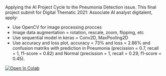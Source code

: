 Applying the AI Project Cycle to the Pneumonia Detection issue. This final project submit for Digital Thematic 2021: Associate AI analyst digitalent, apply:
- Use OpenCV for image processing procces
- Image data augmentation = rotation, rescale, zoom, flipping, etc
- Use sequential model in keras = Conv2D, MaxPooling2D
- Use accuracy and loss plot, accuracy = 73% and loss = 2.86% and confusion matriks with prediction in Pneumonia (precission = 0.7, recall = 1, f1-score = 0.82) and Normal (precission = 1, recall = 0.29, f1-score = 0.45).


[![Open In Colab](https://colab.research.google.com/assets/colab-badge.svg)](https://colab.research.google.com/drive/10ShMXoXvdueHAL42H5k3q6FTW1KC4VJw#scrollTo=eA2QC_A2MYSa)

